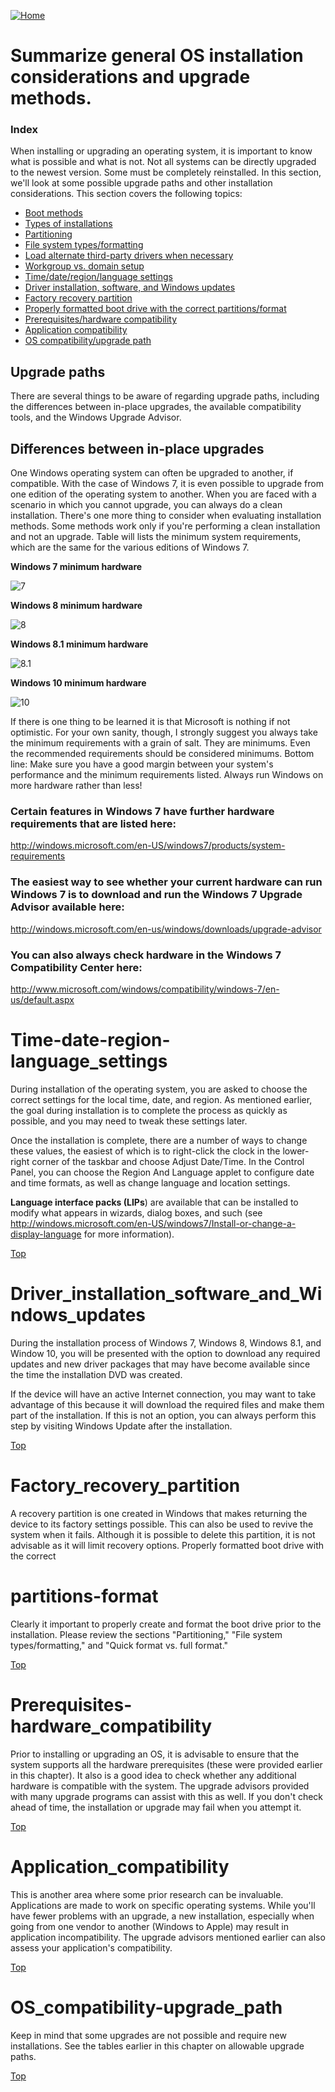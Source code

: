 [![Home](/img/home.jpg)](Readme.md)

# **Summarize general OS installation considerations and upgrade methods.**
### Index 

When installing or upgrading an operating system, it is important to know what is possible
and what is not. 
Not all systems can be directly upgraded to the newest version. 
Some must be completely reinstalled. In this section, we'll look at some possible upgrade paths and
other installation considerations. This section covers the following topics:
- [Boot methods](1.3_OS_boot_method.md)
- [Types of installations](1.3_OS_type_of_instalation.md)
- [Partitioning](1.3_OS_partition.md)
- [File system types/formatting](1.3_OS_fylesystem_types.md)
- [Load alternate third-party drivers when necessary](1.3_OS_load_drivers.md)
- [Workgroup vs. domain setup](1.3_OS_workgroup.md)
- [Time/date/region/language settings](#Time-date-region-language_settings)
- [Driver installation, software, and Windows updates](#Driver_installation_software_and_Windows_updates)
- [Factory recovery partition](#Factory_recovery_partition)
- [Properly formatted boot drive with the correct partitions/format](#partitions-format)
- [Prerequisites/hardware compatibility](#Prerequisites-hardware_compatibility)
- [Application compatibility](#Application_compatibility)
- [OS compatibility/upgrade path](#OS_compatibility-upgrade_path)


## Upgrade paths
There are several things to be aware of regarding upgrade paths, including the differences
between in-place upgrades, the available compatibility tools, and the Windows Upgrade Advisor.

## Differences between in-place upgrades
One Windows operating system can often be upgraded to another, if compatible. With the
case of Windows 7, it is even possible to upgrade from one edition of the operating system to
another. When you are faced with a scenario in which you cannot upgrade, you can always
do a clean installation. There's one more thing to consider when evaluating installation methods.
Some methods work only if you're performing a clean installation and not an upgrade.
Table will lists the minimum system requirements, which are the same for the various
editions of Windows 7.

**Windows 7 minimum hardware**

![7](/img/f1.3_1win7.jpg)

**Windows 8 minimum hardware**

![8](/img/f1.3_2win8.jpg)

**Windows 8.1 minimum hardware**

![8.1](/img/f1.3_3win8.1.jpg)

**Windows 10 minimum hardware**

![10](/img/f1.3_4win10.jpg)


If there is one thing to be learned  it is that Microsoft is
nothing if not optimistic. For your own sanity, though, I strongly suggest you always take
the minimum requirements with a grain of salt. They are minimums. Even the recommended
requirements should be considered minimums. Bottom line: Make sure you have
a good margin between your system's performance and the minimum requirements listed.
Always run Windows on more hardware rather than less!


### Certain features in Windows 7 have further hardware requirements that are listed here:

http://windows.microsoft.com/en-US/windows7/products/system-requirements

### The easiest way to see whether your current hardware can run Windows 7 is to download and run the Windows 7 Upgrade Advisor available here:

http://windows.microsoft.com/en-us/windows/downloads/upgrade-advisor

### You can also always check hardware in the Windows 7 Compatibility Center here:

http://www.microsoft.com/windows/compatibility/windows-7/en-us/default.aspx


# Time-date-region-language_settings
During installation of the operating system, you are asked to choose the correct settings
for the local time, date, and region. As mentioned earlier, the goal during installation is to
complete the process as quickly as possible, and you may need to tweak these settings later.

Once the installation is complete, there are a number of ways to change these values,
the easiest of which is to right-click the clock in the lower-right corner of the taskbar and
choose Adjust Date/Time. In the Control Panel, you can choose the Region And Language
applet to configure date and time formats, as well as change language and location settings.

**Language interface packs (LIPs**) are available that can be installed to modify what appears
in wizards, dialog boxes, and such (see http://windows.microsoft.com/en-US/windows7/Install-or-change-a-display-language for more information).

[Top](#Index)

# Driver_installation_software_and_Windows_updates
During the installation process of Windows 7, Windows 8, Windows 8.1, and Window 10,
you will be presented with the option to download any required updates and new driver
packages that may have become available since the time the installation DVD was created.

If the device will have an active Internet connection, you may want to take advantage of
this because it will download the required files and make them part of the installation. If
this is not an option, you can always perform this step by visiting Windows Update after
the installation.


[Top](#Index)

# Factory_recovery_partition
A recovery partition is one created in Windows that makes returning the device to its factory
settings possible. This can also be used to revive the system when it fails. Although it is
possible to delete this partition, it is not advisable as it will limit recovery options.
Properly formatted boot drive with the correct

# partitions-format
Clearly it important to properly create and format the boot drive prior to the installation.
Please review the sections "Partitioning," "File system types/formatting," and "Quick format
vs. full format."

[Top](#Index)

# Prerequisites-hardware_compatibility
Prior to installing or upgrading an OS, it is advisable to ensure that the system supports
all the hardware prerequisites (these were provided earlier in this chapter). It also is a good
idea to check whether any additional hardware is compatible with the system. The upgrade
advisors provided with many upgrade programs can assist with this as well. If you don't
check ahead of time, the installation or upgrade may fail when you attempt it.

[Top](#Index)

# Application_compatibility
This is another area where some prior research can be invaluable. Applications are made
to work on specific operating systems. While you'll have fewer problems with an upgrade,
a new installation, especially when going from one vendor to another (Windows to Apple)
may result in application incompatibility. The upgrade advisors mentioned earlier can also
assess your application's compatibility.

[Top](#Index)

# OS_compatibility-upgrade_path
Keep in mind that some upgrades are not possible and require new installations. See the
tables earlier in this chapter on allowable upgrade paths.

[Top](#Index)